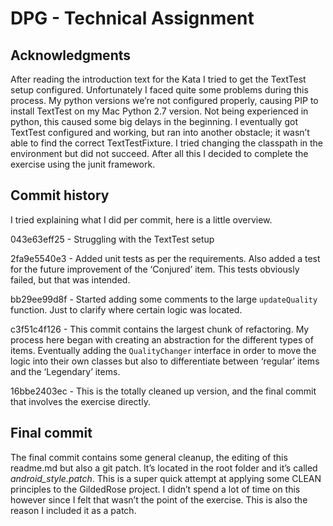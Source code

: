 # DPG - Technical Assignment
## Acknowledgments

After reading the introduction text for the Kata I tried to get the TextTest setup configured. Unfortunately I faced quite some problems during this process. My python versions we’re not configured properly, causing PIP to install TextTest on my Mac Python 2.7 version. Not being experienced in python, this caused some big delays in the beginning. I eventually got TextTest configured and working, but ran into another obstacle; it wasn’t able to find the correct TextTestFixture. I tried changing the classpath in the environment but did not succeed. After all this I decided to complete the exercise using the junit framework. 

## Commit history
I tried explaining what I did per commit, here is a little overview.

043e63eff25 - Struggling with the TextTest setup

2fa9e5540e3 - Added unit tests as per the requirements. Also added a test for the future improvement of the ‘Conjured’ item. This tests obviously failed, but that was intended.

bb29ee99d8f - Started adding some comments to the large `updateQuality` function. Just to clarify where certain logic was located.

c3f51c4f126 - This commit contains the largest chunk of refactoring. My process here began with creating an abstraction for the different types of items. Eventually adding the `QualityChanger` interface in order to move the logic into their own classes but also to differentiate between ‘regular’ items and the ‘Legendary’ items.

16bbe2403ec - This is the totally cleaned up version, and the final commit that involves the exercise directly.

## Final commit

The final commit contains some general cleanup, the editing of this readme.md but also a git patch. It’s located in the root folder and it’s called _android\_style.patch_. This is a super quick attempt at applying some CLEAN principles to the GildedRose project. I didn’t spend a lot of time on this however since I felt that wasn’t the point of the exercise. This is also the reason I included it as a patch.
